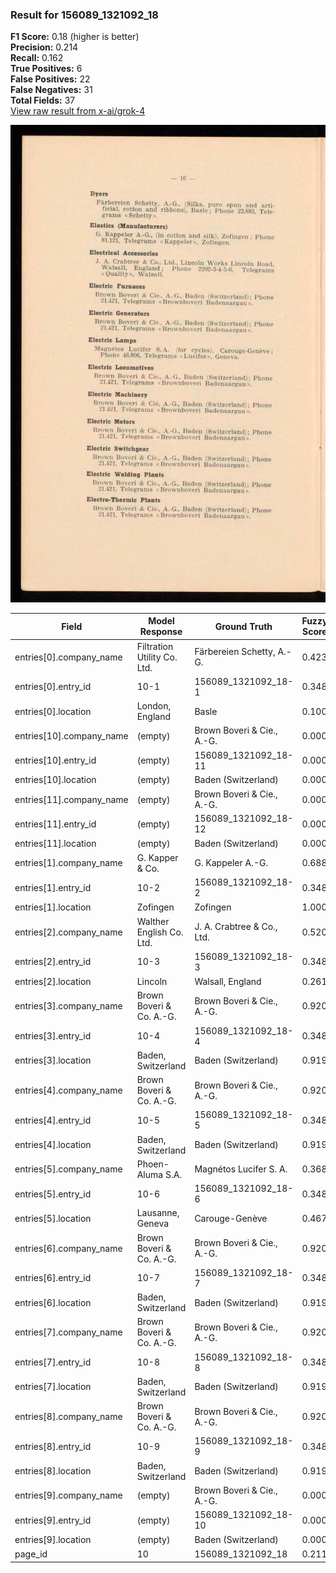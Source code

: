 ### Result for 156089_1321092_18
**F1 Score:** 0.18 (higher is better)<br>**Precision:** 0.214<br>**Recall:** 0.162<br>**True Positives:** 6<br>**False Positives:** 22<br>**False Negatives:** 31<br>**Total Fields:** 37<br>[View raw result from x-ai/grok-4](https://github.com/RISE-UNIBAS/humanities_data_benchmark/blob/main/results/2025-10-28/T0401/request_T0401_156089_1321092_18.json)

<img src="https://github.com/RISE-UNIBAS/humanities_data_benchmark/blob/main/benchmarks/company_lists/images/156089_1321092_18.jpg?raw=true" alt="156089_1321092_18" width="600px">

| Field | Model Response | Ground Truth | Fuzzy Score | Match |
|-------|----------------|--------------|-------------|-------|
| entries[0].company_name | Filtration Utility Co. Ltd. | Färbereien Schetty, A.-G. | 0.423 | ❌ |
| entries[0].entry_id | 10-1 | 156089_1321092_18-1 | 0.348 | ❌ |
| entries[0].location | London, England | Basle | 0.100 | ❌ |
| entries[10].company_name | (empty) | Brown Boveri & Cie., A.-G. | 0.000 | ❌ |
| entries[10].entry_id | (empty) | 156089_1321092_18-11 | 0.000 | ❌ |
| entries[10].location | (empty) | Baden (Switzerland) | 0.000 | ❌ |
| entries[11].company_name | (empty) | Brown Boveri & Cie., A.-G. | 0.000 | ❌ |
| entries[11].entry_id | (empty) | 156089_1321092_18-12 | 0.000 | ❌ |
| entries[11].location | (empty) | Baden (Switzerland) | 0.000 | ❌ |
| entries[1].company_name | G. Kapper & Co. | G. Kappeler A.-G. | 0.688 | ❌ |
| entries[1].entry_id | 10-2 | 156089_1321092_18-2 | 0.348 | ❌ |
| entries[1].location | Zofingen | Zofingen | 1.000 | ✅ |
| entries[2].company_name | Walther English Co. Ltd. | J. A. Crabtree & Co., Ltd. | 0.520 | ❌ |
| entries[2].entry_id | 10-3 | 156089_1321092_18-3 | 0.348 | ❌ |
| entries[2].location | Lincoln | Walsall, England | 0.261 | ❌ |
| entries[3].company_name | Brown Boveri & Co. A.-G. | Brown Boveri & Cie., A.-G. | 0.920 | ✅ |
| entries[3].entry_id | 10-4 | 156089_1321092_18-4 | 0.348 | ❌ |
| entries[3].location | Baden, Switzerland | Baden (Switzerland) | 0.919 | ❌ |
| entries[4].company_name | Brown Boveri & Co. A.-G. | Brown Boveri & Cie., A.-G. | 0.920 | ✅ |
| entries[4].entry_id | 10-5 | 156089_1321092_18-5 | 0.348 | ❌ |
| entries[4].location | Baden, Switzerland | Baden (Switzerland) | 0.919 | ❌ |
| entries[5].company_name | Phoen-Aluma S.A. | Magnétos Lucifer S. A. | 0.368 | ❌ |
| entries[5].entry_id | 10-6 | 156089_1321092_18-6 | 0.348 | ❌ |
| entries[5].location | Lausanne, Geneva | Carouge-Genève | 0.467 | ❌ |
| entries[6].company_name | Brown Boveri & Co. A.-G. | Brown Boveri & Cie., A.-G. | 0.920 | ✅ |
| entries[6].entry_id | 10-7 | 156089_1321092_18-7 | 0.348 | ❌ |
| entries[6].location | Baden, Switzerland | Baden (Switzerland) | 0.919 | ❌ |
| entries[7].company_name | Brown Boveri & Co. A.-G. | Brown Boveri & Cie., A.-G. | 0.920 | ✅ |
| entries[7].entry_id | 10-8 | 156089_1321092_18-8 | 0.348 | ❌ |
| entries[7].location | Baden, Switzerland | Baden (Switzerland) | 0.919 | ❌ |
| entries[8].company_name | Brown Boveri & Co. A.-G. | Brown Boveri & Cie., A.-G. | 0.920 | ✅ |
| entries[8].entry_id | 10-9 | 156089_1321092_18-9 | 0.348 | ❌ |
| entries[8].location | Baden, Switzerland | Baden (Switzerland) | 0.919 | ❌ |
| entries[9].company_name | (empty) | Brown Boveri & Cie., A.-G. | 0.000 | ❌ |
| entries[9].entry_id | (empty) | 156089_1321092_18-10 | 0.000 | ❌ |
| entries[9].location | (empty) | Baden (Switzerland) | 0.000 | ❌ |
| page_id | 10 | 156089_1321092_18 | 0.211 | ❌ |
